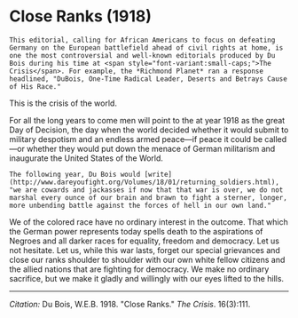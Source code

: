 <!--
title:   Close Ranks
author:  Du Bois, W.E.B.
journal: The Crisis
year:    1918
volume:  16
issue:   3
pages:   111
-->
# Close Ranks (1918)


```{margin}
This editorial, calling for African Americans to focus on defeating Germany on the European battlefield ahead of civil rights at home, is one the most controversial and well-known editorials produced by Du Bois during his time at <span style="font-variant:small-caps;">The Crisis</span>. For example, the *Richmond Planet* ran a response headlined, "DuBois, One-Time Radical Leader, Deserts and Betrays Cause of His Race."
```

This is the crisis of the world.

For all the long years to come men will point to the at year 1918 as the great Day of Decision, the day when the world decided whether it would submit to military despotism and an endless armed peace—if peace it could be called—or whether they would put down the menace of German militarism and inaugurate the United States of the World.

```{margin}
The following year, Du Bois would [write](http://www.dareyoufight.org/Volumes/18/01/returning_soldiers.html), "we are cowards and jackasses if now that that war is over, we do not marshal every ounce of our brain and brawn to fight a sterner, longer, more unbending battle against the forces of hell in our own land."
```

We of the colored race have no ordinary interest in the outcome. That which the German power represents today spells death to the aspirations of Negroes and all darker races for equality, freedom and democracy. Let us not hesitate. Let us, while this war lasts, forget our special grievances and close our ranks shoulder to shoulder with our own white fellow citizens and the allied nations that are fighting for democracy. We make no ordinary sacrifice, but we make it gladly and willingly with our eyes lifted to the hills.


______________
*Citation:* Du Bois, W.E.B. 1918. "Close Ranks." *The Crisis*. 16(3):111.
